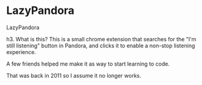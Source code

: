 # LazyPandora
LazyPandora

h3. What is this?
This is a small chrome extension that searches for the "I'm still listening" button in Pandora, and clicks it to enable a non-stop listening experience.

A few friends helped me make it as way to start learning to code.

That was back in 2011 so I assume it no longer works.
